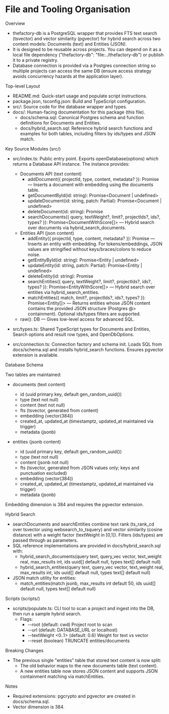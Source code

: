 # File and Tooling Organisation

Overview

- thefactory-db is a PostgreSQL wrapper that provides FTS text search (tsvector) and vector similarity (pgvector) for hybrid search across two content models: Documents (text) and Entities (JSON).
- It is designed to be reusable across projects. You can depend on it as a local file dependency ("thefactory-db": "file:../thefactory-db") or publish it to a private registry.
- Database connection is provided via a Postgres connection string so multiple projects can access the same DB (ensure access strategy avoids concurrency hazards at the application layer).

Top-level Layout

- README.md: Quick-start usage and populate script instructions.
- package.json, tsconfig.json: Build and TypeScript configuration.
- src/: Source code for the database wrapper and types.
- docs/: Human-facing documentation for this package (this file).
  - docs/schema.sql: Canonical Postgres schema and function definitions for Documents and Entities.
  - docs/hybrid_search.sql: Reference hybrid search functions and examples for both tables, including filters by ids/types and JSON match.

Key Source Modules (src/)

- src/index.ts: Public entry point. Exports openDatabase(options) which returns a Database API instance. The instance provides:
  - Documents API (text content)
    - addDocument({ projectId, type, content, metadata? }): Promise<Document> — Inserts a document with embedding using the documents table.
    - getDocumentById(id: string): Promise<Document | undefined>
    - updateDocument(id: string, patch: Partial<DocumentInput>): Promise<Document | undefined>
    - deleteDocument(id: string): Promise<boolean>
    - searchDocuments({ query, textWeight?, limit?, projectIds?, ids?, types? }): Promise<DocumentWithScore[]> — Hybrid search over documents via hybrid_search_documents.
  - Entities API (json content)
    - addEntity({ projectId, type, content, metadata? }): Promise<Entity> — Inserts an entity with embedding. For tokens/embeddings, JSON values are stringified without keys/braces/colons to reduce noise.
    - getEntityById(id: string): Promise<Entity | undefined>
    - updateEntity(id: string, patch: Partial<EntityInput>): Promise<Entity | undefined>
    - deleteEntity(id: string): Promise<boolean>
    - searchEntities({ query, textWeight?, limit?, projectIds?, ids?, types? }): Promise<EntityWithScore[]> — Hybrid search over entities via hybrid_search_entities.
    - matchEntities({ match, limit?, projectIds?, ids?, types? }): Promise<Entity[]> — Returns entities whose JSON content contains the provided JSON structure (Postgres @> containment). Optional ids/types filters are supported.
  - raw(): DB — Gives low-level access for advanced SQL.

- src/types.ts: Shared TypeScript types for Documents and Entities, Search options and result row types, and OpenDbOptions.
- src/connection.ts: Connection factory and schema init. Loads SQL from docs/schema.sql and installs hybrid_search functions. Ensures pgvector extension is available.

Database Schema

Two tables are maintained:

- documents (text content)
  - id (uuid primary key, default gen_random_uuid())
  - type (text not null)
  - content (text not null)
  - fts (tsvector, generated from content)
  - embedding (vector(384))
  - created_at, updated_at (timestamptz, updated_at maintained via trigger)
  - metadata (jsonb)

- entities (jsonb content)
  - id (uuid primary key, default gen_random_uuid())
  - type (text not null)
  - content (jsonb not null)
  - fts (tsvector, generated from JSON values only; keys and punctuation excluded)
  - embedding (vector(384))
  - created_at, updated_at (timestamptz, updated_at maintained via trigger)
  - metadata (jsonb)

Embedding dimension is 384 and requires the pgvector extension.

Hybrid Search

- searchDocuments and searchEntities combine text rank (ts_rank_cd over tsvector using websearch_to_tsquery) and vector similarity (cosine distance) with a weight factor (textWeight in [0,1]). Filters (ids/types) are passed through as parameters.
- SQL reference implementations are provided in docs/hybrid_search.sql with:
  - hybrid_search_documents(query text, query_vec vector, text_weight real, max_results int, ids uuid[] default null, types text[] default null)
  - hybrid_search_entities(query text, query_vec vector, text_weight real, max_results int, ids uuid[] default null, types text[] default null)
- JSON match utility for entities:
  - match_entities(match jsonb, max_results int default 50, ids uuid[] default null, types text[] default null)

Scripts (scripts/)

- scripts/populate.ts: CLI tool to scan a project and ingest into the DB, then run a sample hybrid search.
  - Flags:
    - --root <path> (default: cwd) Project root to scan
    - --url <postgres-url> (default: DATABASE_URL or localhost)
    - --textWeight <0..1> (default: 0.6) Weight for text vs vector
    - --reset (boolean) TRUNCATE entities/documents

Breaking Changes

- The previous single "entities" table that stored text content is now split:
  - The old behavior maps to the new documents table (text content).
  - A new entities table now stores JSON content and supports JSON containment matching via matchEntities.

Notes

- Required extensions: pgcrypto and pgvector are created in docs/schema.sql.
- Vector dimension is 384.
